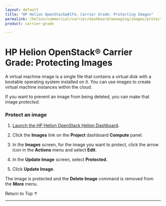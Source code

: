 ```yaml
---
layout: default
title: "HP Helion OpenStack&#174; Carrier Grade: Protecting Images"
permalink: /helion/commercial/carrier/dashboard/managing/images/protect/
product: carrier-grade

---
```

<!--PUBLISHED-->

<script>

function PageRefresh {
onLoad="window.refresh"
}

PageRefresh();

</script>

<!--
<p style="font-size: small;"> <a href="/helion/commercial/carrier/ga1/install/">&#9664; PREV</a> | <a href="/helion/commercial/carrier/ga1/install-overview/">&#9650; UP</a> | <a href="/helion/commercial/carrier/ga1/">NEXT &#9654;</a></p> 
-->

# HP Helion OpenStack&#174; Carrier Grade: Protecting Images

A virtual machine image is a single file that contains a virtual disk with a bootable operating system installed on it. You can use images to create virtual machine instances within the cloud. 

If you want to prevent an image from being deleted, you can make that image *protected*. 

### Protect an image ###

1. [Launch the HP Helion OpenStack Helion Dashboard](/helion/openstack/1.1/dashboard/login/).

2. Click the **Images** link on the **Project** dashboard **Compute** panel.

3. In the **Images** screen, for the image you want to protect, click the arrow icon in the **Actions** menu and select **Edit**.

4. In the **Update Image** screen, select **Protected**.

5. Click **Update Image**.

The image is protected and the **Delete Image** command is removed from the **More** menu.

<a href="#top" style="padding:14px 0px 14px 0px; text-decoration: none;"> Return to Top &#8593; </a>


----
